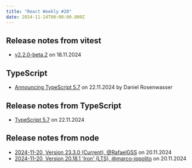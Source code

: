 ```yaml
---
title: "React Weekly #20"
date: 2024-11-24T00:00:00.000Z
---
```


## Release notes from vitest

- [v2.2.0-beta.2](https://github.com/vitest-dev/vitest/releases/tag/v2.2.0-beta.2) on 18.11.2024

## TypeScript

- [Announcing TypeScript 5.7](https://devblogs.microsoft.com/typescript/announcing-typescript-5-7/) on 22.11.2024 by Daniel Rosenwasser

## Release notes from TypeScript

- [TypeScript 5.7](https://github.com/microsoft/TypeScript/releases/tag/v5.7.2) on 22.11.2024

## Release notes from node

- [2024-11-20, Version 23.3.0 (Current), @RafaelGSS](https://github.com/nodejs/node/releases/tag/v23.3.0) on 20.11.2024
- [2024-11-20, Version 20.18.1 'Iron' (LTS), @marco-ippolito](https://github.com/nodejs/node/releases/tag/v20.18.1) on 20.11.2024
